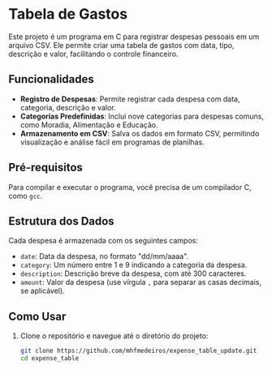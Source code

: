 # Tabela de Gastos

Este projeto é um programa em C para registrar despesas pessoais em um arquivo CSV. Ele permite criar uma tabela de gastos com data, tipo, descrição e valor, facilitando o controle financeiro.

## Funcionalidades

- **Registro de Despesas**: Permite registrar cada despesa com data, categoria, descrição e valor.
- **Categorias Predefinidas**: Inclui nove categorias para despesas comuns, como Moradia, Alimentação e Educação.
- **Armazenamento em CSV**: Salva os dados em formato CSV, permitindo visualização e análise fácil em programas de planilhas.

## Pré-requisitos

Para compilar e executar o programa, você precisa de um compilador C, como `gcc`.

## Estrutura dos Dados

Cada despesa é armazenada com os seguintes campos:

- `date`: Data da despesa, no formato "dd/mm/aaaa".
- `category`: Um número entre 1 e 9 indicando a categoria da despesa.
- `description`: Descrição breve da despesa, com até 300 caracteres.
- `amount`: Valor da despesa (use vírgula `,` para separar as casas decimais, se aplicável).

## Como Usar

1. Clone o repositório e navegue até o diretório do projeto:

   ```bash
   git clone https://github.com/mhfmedeiros/expense_table_update.git
   cd expense_table

